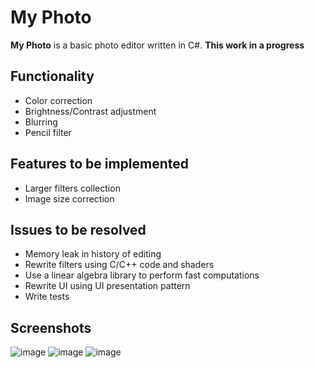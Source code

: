 # My Photo
**My Photo** is a basic photo editor written in C#. 
**This work in a progress**
## Functionality
* Color correction
* Brightness/Contrast adjustment
* Blurring
* Pencil filter
## Features to be implemented
* Larger filters collection
* Image size correction
## Issues to be resolved
* Memory leak in history of editing
* Rewrite filters using C/C++ code and shaders
* Use a linear algebra library to perform fast computations
* Rewrite UI using UI presentation pattern
* Write tests
## Screenshots
![image](https://github.com/PolinaPolupan/MyPhoto/assets/143635446/9c73d1a9-0956-4351-b2e6-4400f5738f5b)
![image](https://github.com/PolinaPolupan/MyPhoto/assets/143635446/a9fd1ae5-37aa-4281-baaa-4d478d2e1cfa)
![image](https://github.com/PolinaPolupan/MyPhoto/assets/143635446/c8613655-7fb1-4adb-a685-54d25f30435e)
